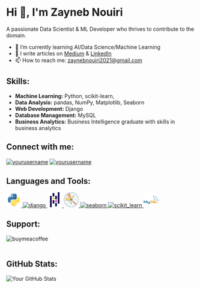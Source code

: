 # Hi 👋, I'm Zayneb Nouiri

A passionate Data Scientist & ML Developer who thrives to contribute to the domain.

- 🔭 I’m currently learning AI/Data Science/Machine Learning
- 📝 I write articles on [Medium](https://medium.com/@zaynebnouiri2021) & [LinkedIn](https://linkedin.com/in/zeineb-nouiri)
- 📫 How to reach me: [zaynebnouiri2021@gmail.com](mailto:zaynebnouiri2021@gmail.com)

## Skills:
- **Machine Learning:** Python, scikit-learn, 
- **Data Analysis:** pandas, NumPy, Matplotlib, Seaborn
- **Web Development:** Django
- **Database Management:** MySQL
- **Business Analytics:** Business Intelligence graduate with skills in business analytics

## Connect with me:
<p align="left">
<a href="www.linkedin.com/in/zeineb-nouiri" target="blank"><img align="center" src="https://cdn.jsdelivr.net/npm/simple-icons@v3/icons/linkedin.svg" alt="yourusername" height="30" width="40" /></a>
<a href="https://medium.com/@yourusername" target="blank"><img align="center" src="https://cdn.jsdelivr.net/npm/simple-icons@v3/icons/medium.svg" alt="yourusername" height="30" width="40" /></a>
<!-- Add more social links here -->
</p>

## Languages and Tools:
<p align="left">
<a href="https://www.python.org/" target="_blank"> <img src="https://raw.githubusercontent.com/devicons/devicon/master/icons/python/python-original.svg" alt="python" width="40" height="40"/> </a>
<a href="https://www.djangoproject.com/" target="_blank"> <img src="https://cdn.worldvectorlogo.com/logos/django.svg" alt="django" width="40" height="40"/> </a>
<a href="https://pandas.pydata.org/" target="_blank"> <img src="https://raw.githubusercontent.com/devicons/devicon/master/icons/pandas/pandas-original.svg" alt="pandas" width="40" height="40"/> </a>
<a href="https://matplotlib.org/" target="_blank"> <img src="https://raw.githubusercontent.com/devicons/devicon/master/icons/matplotlib/matplotlib-original.svg" alt="matplotlib" width="40" height="40"/> </a>
<a href="https://seaborn.pydata.org/" target="_blank"> <img src="https://seaborn.pydata.org/_images/logo-mark-lightbg.svg" alt="seaborn" width="40" height="40"/> </a>
<a href="https://scikit-learn.org/" target="_blank"> <img src="https://raw.githubusercontent.com/scikit-learn/scikit-learn/main/doc/logos/scikit-learn-logo.png" alt="scikit_learn" width="40" height="40"/> </a>
<a href="https://www.mysql.com/" target="_blank"> <img src="https://raw.githubusercontent.com/devicons/devicon/master/icons/mysql/mysql-original-wordmark.svg" alt="mysql" width="40" height="40"/> </a>
<!-- Add more languages and tools here -->
</p>

## Support:
<p><a href="buymeacoffee.com/zayneb.n"> <img align="left" src="https://cdn.buymeacoffee.com/buttons/v2/default-yellow.png" height="50" width="210" alt="buymeacoffee" /></a></p><br><br>

## GitHub Stats:
![Your GitHub Stats](https://github-readme-stats.vercel.app/api?username=zayneb-n&show_icons=true)
